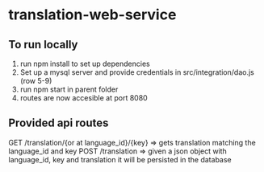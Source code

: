 # translation-web-service
## To run locally
1. run npm install to set up dependencies
2. Set up a mysql server and provide credentials in src/integration/dao.js (row 5-9)
3. run npm start in parent folder
4. routes are now accesible at port 8080

## Provided api routes
GET /translation/{or at language_id}/{key} => gets translation matching the language_id and key
POST /translation => given a json object with language_id, key and translation it will be persisted in the database


